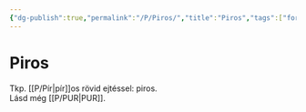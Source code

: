 ```yaml
---
{"dg-publish":true,"permalink":"/P/Piros/","title":"Piros","tags":["formatted🟢"],"created":"2023-10-04T12:50","updated":"2023-10-04T12:55"}
---
```



# Piros



Tkp. [[P/Pír\|pír]]os rövid ejtéssel: piros.  
Lásd még [[P/PUR\|PUR]].  